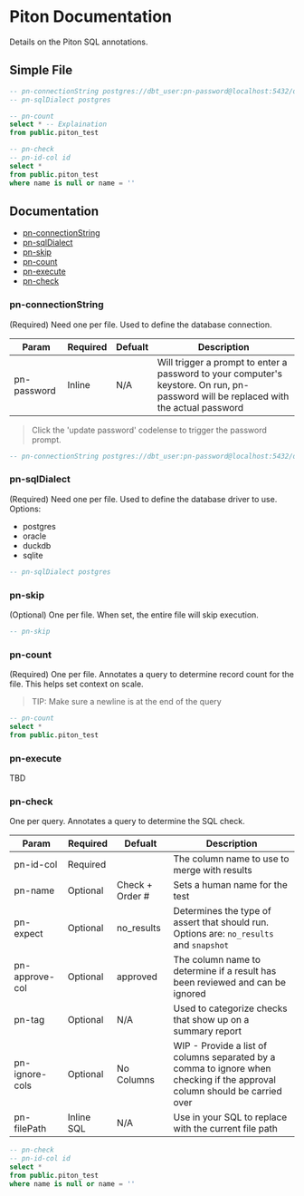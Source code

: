 # Piton Documentation

Details on the Piton SQL annotations.

## Simple File

```sql
-- pn-connectionString postgres://dbt_user:pn-password@localhost:5432/dbt_example
-- pn-sqlDialect postgres

-- pn-count
select * -- Explaination
from public.piton_test

-- pn-check
-- pn-id-col id
select *
from public.piton_test
where name is null or name = ''

```

## Documentation

* [pn-connectionString](#pn-connectionString)
* [pn-sqlDialect](#pn-sqlDialect)
* [pn-skip](#pn-skip)
* [pn-count](#pn-count)
* [pn-execute](#pn-execute)
* [pn-check](#pn-check)

### pn-connectionString

(Required) Need one per file. Used to define the database connection. 

| Param | Required | Defualt | Description |
| --- | --- | --- | --- |
| pn-password | Inline | N/A | Will trigger a prompt to enter a password to your computer's keystore. On run, pn-password will be replaced with the actual password |

> Click the 'update password' codelense to trigger the password prompt.

```sql
-- pn-connectionString postgres://dbt_user:pn-password@localhost:5432/dbt_example
```

### pn-sqlDialect

(Required) Need one per file. Used to define the database driver to use. Options: 
* postgres
* oracle
* duckdb
* sqlite

```sql
-- pn-sqlDialect postgres
```

### pn-skip

(Optional) One per file. When set, the entire file will skip execution.

```sql
-- pn-skip
```

### pn-count

(Required) One per file. Annotates a query to determine record count for the file. This helps set context on scale.

> TIP: Make sure a newline is at the end of the query

```sql
-- pn-count
select *
from public.piton_test

```

### pn-execute

TBD

### pn-check

One per query. Annotates a query to determine the SQL check.

| Param | Required | Defualt | Description |
| --- | --- | --- | --- |
| pn-id-col | Required | | The column name to use to merge with results |
| pn-name   | Optional | Check + Order # | Sets a human name for the test |
| pn-expect   | Optional | no_results | Determines the type of assert that should run. Options are: `no_results` and `snapshot` |
| pn-approve-col | Optional | approved | The column name to determine if a result has been reviewed and can be ignored |
| pn-tag | Optional | N/A | Used to categorize checks that show up on a summary report |
| pn-ignore-cols | Optional | No Columns | WIP - Provide a list of columns separated by a comma to ignore when checking if the approval column should be carried over |
| pn-filePath | Inline SQL | N/A | Use in your SQL to replace with the current file path |

```sql
-- pn-check
-- pn-id-col id
select *
from public.piton_test
where name is null or name = ''
```
